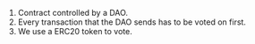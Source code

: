 1. Contract controlled by a DAO.
2. Every transaction that the DAO sends has to be voted on first.
3. We use a ERC20 token to vote.
